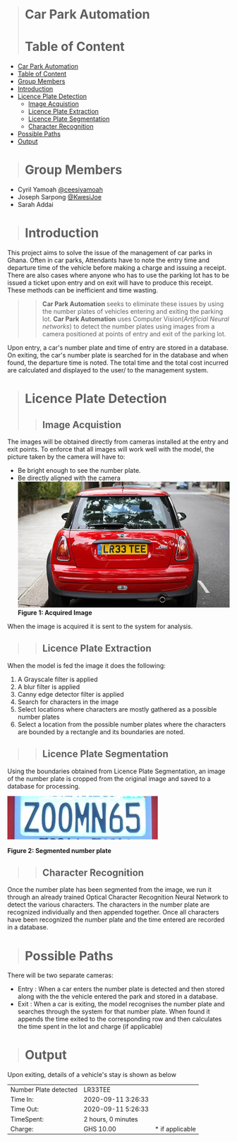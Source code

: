 ># Car Park Automation
># Table of Content
- [Car Park Automation](#car-park-automation)
- [Table of Content](#table-of-content)
- [Group Members](#group-members)
- [Introduction](#introduction)
- [Licence Plate Detection](#licence-plate-detection)
  - [Image Acquistion](#image-acquistion)
  - [Licence Plate Extraction](#licence-plate-extraction)
  - [Licence Plate Segmentation](#licence-plate-segmentation)
  - [Character Recognition](#character-recognition)
- [Possible Paths](#possible-paths)
- [Output](#output)
># Group Members
- Cyril Yamoah [@ceesiyamoah](https://github.com/ceesiyamoah)
- Joseph Sarpong [@KwesiJoe](https://github.com/KwesiJoe)
- Sarah Addai

># Introduction
This project aims to solve the issue of the management of car parks in Ghana. Often in car parks, Attendants have to note the entry time and departure time of the vehicle before making a charge and issuing a receipt. There are also cases where anyone who has to use the parking lot has to be issued a ticket upon entry and on exit will have to produce this receipt. These methods can be inefficient and time wasting. 
 
>> **Car Park Automation** seeks to eliminate these issues by using the number plates of vehicles entering and exiting the parking lot. **Car Park Automation** uses Computer Vision(*Artificial Neural networks*) to detect the number plates using images from a camera positioned at points of entry and exit of the parking lot.

Upon entry, a car's number plate and time of entry are stored in a database. On exiting, the car's number plate is searched for in the database and when found, the departure time is noted. The total time and the total cost incurred are calculated and displayed to the user/ to the management system. 

># Licence Plate Detection
>>## Image Acquistion 
 The images will be obtained directly from cameras installed at the entry and exit points. 
 To enforce that all images will work well with the model, the picture taken by the camera will have to:
 
 - Be bright enough to see the number plate.
 - Be directly aligned with the camera
![Acquired image](LicPlateImages/little.jpg)
**Figure 1: Acquired Image**

When the image is acquired it is sent to the system for analysis.
>>## Licence Plate Extraction
When the model is fed the image it does the following:

1. A Grayscale filter is applied
2. A blur filter is applied
3. Canny edge detector filter is applied
4. Search for characters in the image
5. Select locations where characters are mostly gathered as a possible number plates
6. Select a location from the possible number plates where the characters are bounded by a rectangle and its boundaries are noted.
>>## Licence Plate Segmentation
Using the boundaries obtained from Licence Plate Segmentation, an image of the number plate is cropped from the original image and saved to a database for processing.

![Characters](licencePlate.png)

**Figure 2: Segmented number plate**

>>## Character Recognition

Once the number plate has been segmented from the image, we run it through an already trained Optical Character Recognition Neural Network to detect the various characters. The characters in the number plate are recognized individually and then appended together. Once all characters have been recognized the number plate and the time entered are recorded in a database.

># Possible Paths

There will be two separate cameras:
-  Entry
: When a car enters the number plate is detected and then stored along with the the vehicle entered the park and stored in a database.
-  Exit 
:  When a car is exiting, the model recognises the number plate and searches through the system for that number plate. When found it appends the time exited to the corresponding row and then calculates the time spent in the lot and charge (if applicable)

># Output 
Upon exiting, details of a vehicle's stay is shown as below 
<table>
<tr>
    <td>Number Plate detected</td>
    <td>LR33TEE</td>
</tr>
<tr>
    <td>Time In:</td>
    <td>2020-09-11 3:26:33</td>
</tr>
<tr>
    <td>Time Out:</td>
    <td>2020-09-11 5:26:33</td>
</tr>
<tr>
    <td>TimeSpent:</td>
    <td>2 hours, 0 minutes</td>
</tr>
<tr>
    <td>Charge:</td>
    <td>GHS 10.00</td>
    <td>* if applicable</td>
</tr>
</table>








